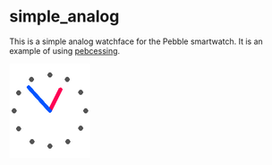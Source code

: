 # simple_analog

This is a simple analog watchface for the Pebble smartwatch. It is an example of using [pebcessing](https://github.com/hikoLab/pebcessing).

![](screenshots/screenshot_basalt.png)
